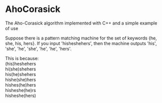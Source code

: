 # AhoCorasick
The Aho-Corasick algorithm implemented with C++ and a simple example of use


Suppose there is a pattern matching machine for the set of keywords {he, she, his, hers}.
If you input 'hisheshehers', then the machine outputs 'his', 'she', 'he', 'she', 'he', 'he', 'hers'.

This is because:\
  (his)heshehers  
  hi(she)shehers  
  his(he)shehers  
  hishe(she)hers  
  hishes(he)hers  
  hisheshe(he)rs  
  hisheshe(hers)  
